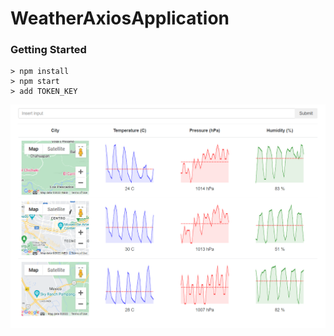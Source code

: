 # WeatherAxiosApplication

### Getting Started

```
> npm install
> npm start
> add TOKEN_KEY
```

![plot](https://github.com/Rockstar4400/Udemy-ReactCourses/blob/main/Udemy-React-Stephen-Develop/32.OldReactVersion/3.WeatherAxios/CaptureWeatherApp.PNG?raw=true)
